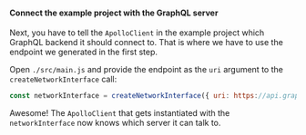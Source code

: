 #### Connect the example project with the GraphQL server

Next, you have to tell the `ApolloClient` in the example project which GraphQL backend it should connect to. That is where we have to use the endpoint we generated in the first step.

Open `./src/main.js` and provide the endpoint as the `uri` argument to the `createNetworkInterface` call:

```js
const networkInterface = createNetworkInterface({ uri: https://api.graph.cool/simple/v1/__PROJECT_ID__ })
```

Awesome! The `ApolloClient` that gets instantiated with the `networkInterface` now knows which server it can talk to.

